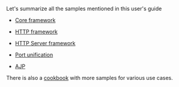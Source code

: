 [//]: # " "
[//]: # " Copyright (c) 2013, 2021 Oracle and/or its affiliates. All rights reserved. "
[//]: # " "
[//]: # " This program and the accompanying materials are made available under the "
[//]: # " terms of the Eclipse Public License v. 2.0, which is available at "
[//]: # " http://www.eclipse.org/legal/epl-2.0. "
[//]: # " "
[//]: # " This Source Code may also be made available under the following Secondary "
[//]: # " Licenses when the conditions for such availability set forth in the "
[//]: # " Eclipse Public License v. 2.0 are satisfied: GNU General Public License, "
[//]: # " version 2 with the GNU Classpath Exception, which is available at "
[//]: # " https://www.gnu.org/software/classpath/license.html. "
[//]: # " "
[//]: # " SPDX-License-Identifier: EPL-2.0 OR GPL-2.0 WITH Classpath-exception-2.0 "
[//]: # " "
Let's summarize all the samples mentioned in this user's guide

-   [Core framework](coreframeworksamples.html)

-   [HTTP framework](httpframework.html)

-   [HTTP Server framework](httpserverframework.html)

-   [Port unification](portunification.html)

-   [AJP](ajp.html)

There is also a [cookbook](cookbook.html) with more samples for various use cases. 
